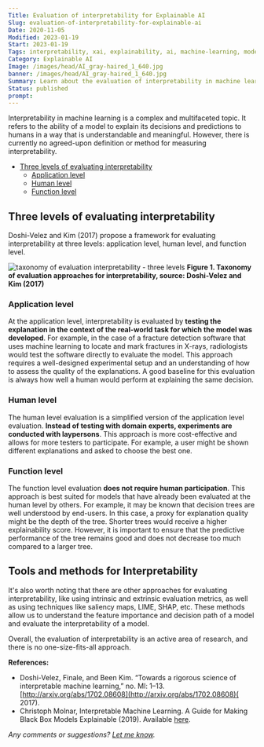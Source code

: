 ```yaml
---
Title: Evaluation of interpretability for Explainable AI
Slug: evaluation-of-interpretability-for-explainable-ai
Date: 2020-11-05
Modified: 2023-01-19
Start: 2023-01-19
Tags: interpretability, xai, explainability, ai, machine-learning, model
Category: Explainable AI
Image: /images/head/AI_gray-haired_1_640.jpg
banner: /images/head/AI_gray-haired_1_640.jpg
Summary: Learn about the evaluation of interpretability in machine learning with this guide. Discover different levels and methods for assessing the explainability of models.
Status: published
prompt:
---
```


Interpretability in machine learning is a complex and multifaceted topic. It refers to the ability of a model to explain its decisions and predictions to humans in a way that is understandable and meaningful. However, there is currently no agreed-upon definition or method for measuring interpretability.

<!-- MarkdownTOC levels="2,3" autolink="true" autoanchor="true" -->

- [Three levels of evaluating interpretability](#three-levels-of-evaluating-interpretability)
	- [Application level](#application-level)
	- [Human level](#human-level)
	- [Function level](#function-level)

<!-- /MarkdownTOC -->

<a id="three-levels-of-evaluating-interpretability"></a>
## Three levels of evaluating interpretability
Doshi-Velez and Kim (2017) propose a framework for evaluating interpretability at three levels: application level, human level, and function level.

![taxonomy of evaluation interpretability - three levels](/images/evaluation_of_interpretability/taxonomy_of_evaluation_interpretability.png)
**Figure 1. Taxonomy of evaluation approaches for interpretability, source: Doshi-Velez and Kim (2017)**

<a id="application-level"></a>
### Application level
At the application level, interpretability is evaluated by **testing the explanation in the context of the real-world task for which the model was developed**. For example, in the case of a fracture detection software that uses machine learning to locate and mark fractures in X-rays, radiologists would test the software directly to evaluate the model. This approach requires a well-designed experimental setup and an understanding of how to assess the quality of the explanations. A good baseline for this evaluation is always how well a human would perform at explaining the same decision.

<a id="human-level"></a>
### Human level
The human level evaluation is a simplified version of the application level evaluation. **Instead of testing with domain experts, experiments are conducted with laypersons**. This approach is more cost-effective and allows for more testers to participate. For example, a user might be shown different explanations and asked to choose the best one.

<a id="function-level"></a>
### Function level
The function level evaluation **does not require human participation**. This approach is best suited for models that have already been evaluated at the human level by others. For example, it may be known that decision trees are well understood by end-users. In this case, a proxy for explanation quality might be the depth of the tree. Shorter trees would receive a higher explainability score. However, it is important to ensure that the predictive performance of the tree remains good and does not decrease too much compared to a larger tree.

## Tools and methods for Interpretability
It's also worth noting that there are other approaches for evaluating interpretability, like using intrinsic and extrinsic evaluation metrics, as well as using techniques like saliency maps, LIME, SHAP, etc. These methods allow us to understand the feature importance and decision path of a model and evaluate the interpretability of a model.

Overall, the evaluation of interpretability is an active area of research, and there is no one-size-fits-all approach. 

**References:**

- Doshi-Velez, Finale, and Been Kim. “Towards a rigorous science of interpretable machine learning,” no. Ml: 1–13. [http://arxiv.org/abs/1702.08608](http://arxiv.org/abs/1702.08608)( 2017).
- Christoph Molnar, Interpretable Machine Learning. A Guide for Making Black Box Models Explainable (2019). Available [here](http://leanpub.com/interpretable-machine-learning).

*Any comments or suggestions? [Let me know](mailto:ksafjan@gmail.com?subject=Blog+post).*